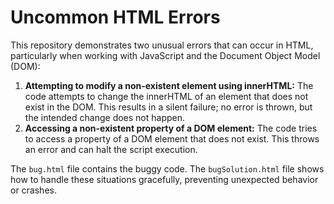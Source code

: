 # Uncommon HTML Errors

This repository demonstrates two unusual errors that can occur in HTML, particularly when working with JavaScript and the Document Object Model (DOM):

1. **Attempting to modify a non-existent element using innerHTML:** The code attempts to change the innerHTML of an element that does not exist in the DOM. This results in a silent failure; no error is thrown, but the intended change does not happen.
2. **Accessing a non-existent property of a DOM element:**  The code tries to access a property of a DOM element that does not exist. This throws an error and can halt the script execution.

The `bug.html` file contains the buggy code.  The `bugSolution.html` file shows how to handle these situations gracefully, preventing unexpected behavior or crashes.